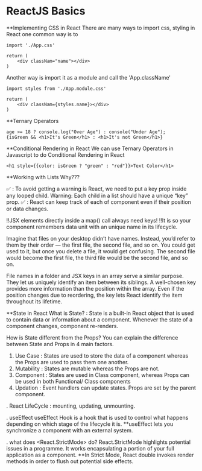 # ReactJS Basics

**Implementing CSS in React
There are many ways to import css, styling in React one common way is to 
```
import './App.css'

return (
    <div classNam="name"></div>
)
```

Another way is import it as a module and call the 'App.className'
```
import styles from './App.module.css'

return (
    <div classNam={styles.name}></div>
)
```

**Ternary Operators

```
age >= 18 ? console.log("Over Age") : console("Under Age");
{isGreen && <h1>It's Green</h1> : <h1>It's not Green</h1>}
```

**Conditional Rendering in React
We can use Ternary Operators in Javascript to do Conditional Rendering in React

```
<h1 style={{color: isGreen ? "green" : "red"}}>Text Color</h1>
```

**Working with Lists
Why???

✅ : To avoid getting a warning is React, we need to put a key prop inside any looped child. 
Warning: Each child in a list should have a unique “key” prop.
✅ : React can keep track of each of component even if their position or data changes.

!!JSX elements directly inside a map() call always need keys!
!!It is so your component remembers data unit with an unique name in its lifecycle.

Imagine that files on your desktop didn’t have names. Instead, you’d refer to them by their order — the first file, the second file, and so on. You could get used to it, but once you delete a file, it would get confusing. The second file would become the first file, the third file would be the second file, and so on.

File names in a folder and JSX keys in an array serve a similar purpose. They let us uniquely identify an item between its siblings. A well-chosen key provides more information than the position within the array. Even if the position changes due to reordering, the key lets React identify the item throughout its lifetime.

**State in React
What is State? 
: State is a built-in React object that is used to contain data or information about a component. Whenever the state of a component changes, component re-renders.

How is State different from the Props?
You can explain the difference between State and Props in 4 main factors.
1) Use Case : States are used to store the data of a component whereas the Props are used to pass them one another. 
2) Mutability : States are mutable whereas the Props are not. 
3) Component : States are used in Class component, whereas Props can be used in both Functional/ Class components
4) Updation : Event handlers can update states. Props are set by the parent component. 


. React LifeCycle
: mounting, updating, unmounting.

. useEffect
useEffect Hook is a hook that is used to control what happens depending on which stage of the lifecycle it is. 
**useEffect lets you synchronize a component with an external system.

. what does <React.StrictMode> do?
React.StrictMode highlights potential issues in a programme. It works encapsulating a portion of your full application as a component. **In Strict Mode, React double invokes render methods in order to flush out potential side effects.